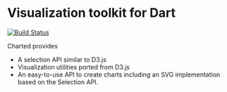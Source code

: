 Visualization toolkit for Dart
==============================
[![Build Status](https://drone.io/github.com/google/charted/status.png)](https://drone.io/github.com/google/charted/latest)

Charted provides
* A selection API similar to D3.js
* Visualization utilities ported from D3.js
* An easy-to-use API to create charts including an SVG implementation based on the Selection API.
